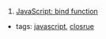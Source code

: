 1. [JavaScript: bind function](http://krasimirtsonev.com/blog/article/JavaScript-bind-function-setting-a-scope)
  * tags: [javascript](tags/javascript.md), [closrue](tags/closrue.md)
